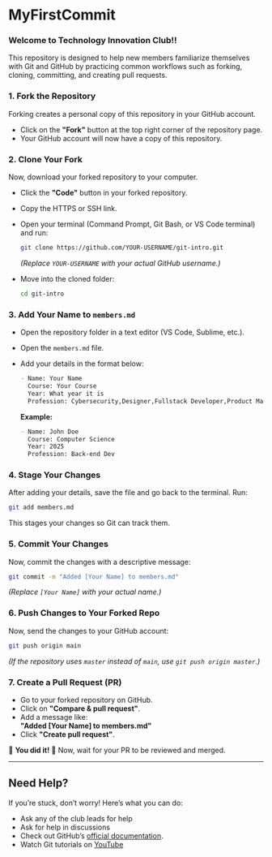 # MyFirstCommit
### Welcome to Technology Innovation Club!!
This repository is designed to help new members familiarize themselves with Git and GitHub by practicing common workflows such as forking, cloning, committing, and creating pull requests.

### 1. Fork the Repository
Forking creates a personal copy of this repository in your GitHub account.
- Click on the **"Fork"** button at the top right corner of the repository page.
- Your GitHub account will now have a copy of this repository.

### 2. Clone Your Fork
Now, download your forked repository to your computer.
- Click the **"Code"** button in your forked repository.
- Copy the HTTPS or SSH link.
- Open your terminal (Command Prompt, Git Bash, or VS Code terminal) and run:

  ```sh
  git clone https://github.com/YOUR-USERNAME/git-intro.git
  ```

  _(Replace `YOUR-USERNAME` with your actual GitHub username.)_

- Move into the cloned folder:

  ```sh
  cd git-intro
  ```

### 3. Add Your Name to `members.md`
- Open the repository folder in a text editor (VS Code, Sublime, etc.).
- Open the `members.md` file.
- Add your details in the format below:

  ```md
  - Name: Your Name
    Course: Your Course
    Year: What year it is
    Profession: Cybersecurity,Designer,Fullstack Developer,Product Manager
  ```

  **Example:**
  ```md
  - Name: John Doe
    Course: Computer Science
    Year: 2025
    Profession: Back-end Dev
  ```

### 4. Stage Your Changes
After adding your details, save the file and go back to the terminal. Run:

```sh
git add members.md
```

This stages your changes so Git can track them.

### 5. Commit Your Changes
Now, commit the changes with a descriptive message:

```sh
git commit -m "Added [Your Name] to members.md"
```

_(Replace `[Your Name]` with your actual name.)_

### 6. Push Changes to Your Forked Repo
Now, send the changes to your GitHub account:

```sh
git push origin main
```

_(If the repository uses `master` instead of `main`, use `git push origin master`.)_

### 7. Create a Pull Request (PR)
- Go to your forked repository on GitHub.
- Click on **"Compare & pull request"**.
- Add a message like:  
  **"Added [Your Name] to members.md"**
- Click **"Create pull request"**.

🎉 **You did it!** 🎉 Now, wait for your PR to be reviewed and merged.

---

## Need Help?
If you’re stuck, don’t worry! Here’s what you can do:
- Ask any of the club leads for help
- Ask for help in discussions 
- Check out GitHub’s [official documentation](https://docs.github.com/en/get-started).
- Watch Git tutorials on [YouTube](https://www.youtube.com/results?search_query=git+and+github+tutorial)
